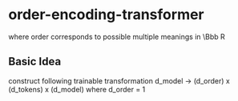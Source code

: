 # order-encoding-transformer
where order corresponds to possible multiple meanings in \Bbb R 

## Basic Idea

construct following trainable transformation
d_model -> (d_order) x (d_tokens) x (d_model)
where d_order = 1
